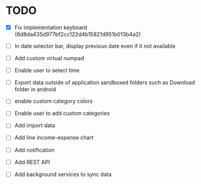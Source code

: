 # TODO

- [x] Fix implementation keyboard (6d8da435d977bf2cc122d4b15821d951b013b4a2)
- [ ] In date selector bar, display previous date even if it not available
- [ ] Add custom virtual numpad
- [ ] Enable user to select time
- [ ] Export data outside of application sandboxed folders such as Download folder in android
- [ ] enable custom category colors
- [ ] Enable user to add custom categories
- [ ] Add import data
- [ ] Add line income-expense chart
- [ ] Add notification
- [ ] Add REST API
- [ ] Add background services to sync data

